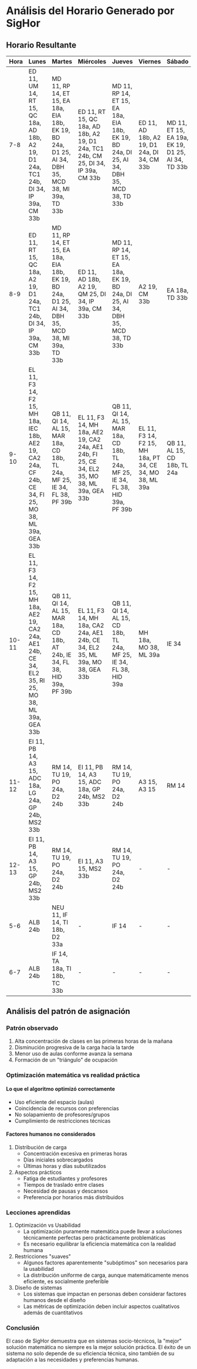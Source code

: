 # Análisis del Horario Generado por SigHor

## Horario Resultante

|Hora|Lunes|Martes|Miércoles|Jueves|Viernes|Sábado|
|-|-|-|-|-|-|-|
|7-8|ED 11, UM 14, RT 15, QC 18a, AD 18b, A2 19, D1 24a, TC1 24b, DI 34, IP 39a, CM 33b|MD 11, RP 14, ET 15, EA 18a, EIA 18b, EK 19, BD 24a, D1 25, AI 34, DBH 35, MCD 38, MI 39a, TD 33b|ED 11, RT 15, QC 18a, AD 18b, A2 19, D1 24a, TC1 24b, CM 25, DI 34, IP 39a, CM 33b|MD 11, RP 14, ET 15, EA 18a, EIA 18b, EK 19, BD 24a, DI 25, AI 34, DBH 35, MCD 38, TD 33b|ED 11, AD 18b, A2 19, D1 24a, DI 34, CM 33b|MD 11, ET 15, EA 19a, EK 19, D1 25, AI 34, TD 33b|
|8-9|ED 11, RT 15, QC 18a, A2 19, D1 24a, TC1 24b, DI 34, IP 39a, CM 33b|MD 11, RP 14, ET 15, EA 18a, EIA 18b, EK 19, BD 24a, D1 25, AI 34, DBH 35, MCD 38, MI 39a, TD 33b|ED 11, AD 18b, A2 19, QM 25, DI 34, IP 39a, CM 33b|MD 11, RP 14, ET 15, EA 18a, EK 19, BD 24a, DI 25, AI 34, DBH 35, MCD 38, TD 33b|A2 19, CM 33b|EA 18a, TD 33b|
|9-10|EL 11, F3 14, F2 15, MH 18a, IEC 18b, AE2 19, CA2 24a, CF 24b, CE 34, FI 25, MO 38, ML 39a, GEA 33b|QB 11, QI 14, AL 15, MAR 18a, CD 18b, TL 24a, MF 25, IE 34, FL 38, PF 39b|EL 11, F3 14, MH 18a, AE2 19, CA2 24a, AE1 24b, FI 25, CE 34, EL2 35, MO 38, ML 39a, GEA 33b|QB 11, QI 14, AL 15, MAR 18a, CD 18b, TL 24a, MF 25, IE 34, FL 38, HID 39a, PF 39b|EL 11, F3 14, F2 15, MH 18a, PT 34, CE 34, MO 38, ML 39a|QB 11, AL 15, CD 18b, TL 24a|
|10-11|EL 11, F3 14, F2 15, MH 18a, AE2 19, CA2 24a, AE1 24b, CE 34, EL2 35, RI 25, MO 38, ML 39a, GEA 33b|QB 11, QI 14, AL 15, MAR 18a, CD 18b, AT 24b, IE 34, FL 38, HID 39a, PF 39b|EL 11, F3 14, MH 18a, CA2 24a, AE1 24b, CE 34, EL2 35, ML 39a, MO 38, GEA 33b|QB 11, QI 14, AL 15, CD 18b, TL 24a, MF 25, IE 34, FL 38, HID 39a|MH 18a, MO 38, ML 39a|IE 34|
|11-12|EI 11, PB 14, A3 15, ADC 18a, LG 24a, GP 24b, MS2 33b|RM 14, TU 19, PO 24a, D2 24b|EI 11, PB 14, A3 15, ADC 18a, GP 24b, MS2 33b|RM 14, TU 19, PO 24a, D2 24b|A3 15, A3 15|RM 14|
|12-13|EI 11, PB 14, A3 15, GP 24b, MS2 33b|RM 14, TU 19, PO 24a, D2 24b|EI 11, A3 15, MS2 33b|RM 14, TU 19, PO 24a, D2 24b|-|-|
|5-6|ALB 24b|NEU 11, IF 14, TI 18b, D2 33a|-|IF 14|-|-|
|6-7|ALB 24b|IF 14, TA 18a, TI 18b, TC 33b|-|-|-|-|

## Análisis del patrón de asignación

### Patrón observado

1. Alta concentración de clases en las primeras horas de la mañana
1. Disminución progresiva de la carga hacia la tarde
1. Menor uso de aulas conforme avanza la semana
1. Formación de un "triángulo" de ocupación

### Optimización matemática vs realidad práctica

#### Lo que el algoritmo optimizó correctamente

- Uso eficiente del espacio (aulas)
- Coincidencia de recursos con preferencias
- No solapamiento de profesores/grupos
- Cumplimiento de restricciones técnicas

#### Factores humanos no considerados

1. Distribución de carga
   - Concentración excesiva en primeras horas
   - Días iniciales sobrecargados
   - Últimas horas y días subutilizados
1. Aspectos prácticos
   - Fatiga de estudiantes y profesores
   - Tiempos de traslado entre clases
   - Necesidad de pausas y descansos
   - Preferencia por horarios más distribuidos

### Lecciones aprendidas

1. Optimización vs Usabilidad
   - La optimización puramente matemática puede llevar a soluciones técnicamente perfectas pero prácticamente problemáticas
   - Es necesario equilibrar la eficiencia matemática con la realidad humana
2. Restricciones "suaves"
   - Algunos factores aparentemente "subóptimos" son necesarios para la usabilidad
   - La distribución uniforme de carga, aunque matemáticamente menos eficiente, es socialmente preferible
3. Diseño de sistemas
   - Los sistemas que impactan en personas deben considerar factores humanos desde el diseño
   - Las métricas de optimización deben incluir aspectos cualitativos además de cuantitativos

### Conclusión

El caso de SigHor demuestra que en sistemas socio-técnicos, la "mejor" solución matemática no siempre es la mejor solución práctica. El éxito de un sistema no solo depende de su eficiencia técnica, sino también de su adaptación a las necesidades y preferencias humanas.